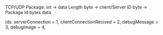 TCP/UDP Package:
int -> data Length
byte -> client/Server ID
byte -> Package Id
bytes data

ids:
serverConnection = 1,
clientConnectionRecived = 2,
debugMessage = 3,
debugImage = 4,